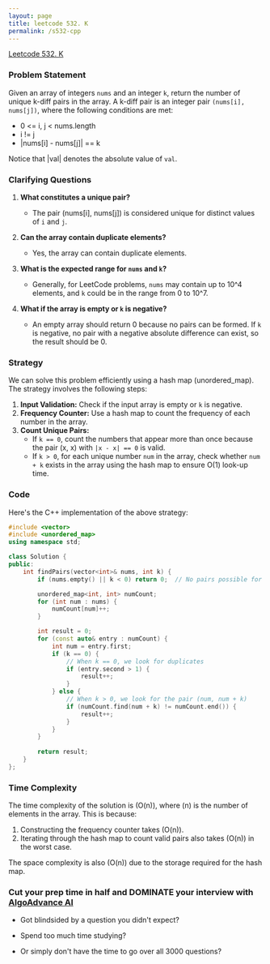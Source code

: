 ```yaml
---
layout: page
title: leetcode 532. K
permalink: /s532-cpp
---
```

[Leetcode 532. K](https://algoadvance.github.io/algoadvance/l532)
### Problem Statement

Given an array of integers `nums` and an integer `k`, return the number of unique k-diff pairs in the array. A k-diff pair is an integer pair `(nums[i], nums[j])`, where the following conditions are met:

- 0 <= i, j < nums.length
- i != j
- |nums[i] - nums[j]| == k

Notice that |val| denotes the absolute value of `val`.

### Clarifying Questions

1. **What constitutes a unique pair?**
    - The pair (nums[i], nums[j]) is considered unique for distinct values of `i` and `j`.
    
2. **Can the array contain duplicate elements?**
    - Yes, the array can contain duplicate elements.

3. **What is the expected range for `nums` and `k`?**
    - Generally, for LeetCode problems, `nums` may contain up to 10^4 elements, and `k` could be in the range from 0 to 10^7.

4. **What if the array is empty or `k` is negative?**
    - An empty array should return 0 because no pairs can be formed. If `k` is negative, no pair with a negative absolute difference can exist, so the result should be 0.

### Strategy

We can solve this problem efficiently using a hash map (unordered_map). The strategy involves the following steps:

1. **Input Validation:** Check if the input array is empty or `k` is negative.
2. **Frequency Counter:** Use a hash map to count the frequency of each number in the array.
3. **Count Unique Pairs:**
    - If `k == 0`, count the numbers that appear more than once because the pair (x, x) with `|x - x| == 0` is valid.
    - If `k > 0`, for each unique number `num` in the array, check whether `num + k` exists in the array using the hash map to ensure O(1) look-up time.

### Code

Here's the C++ implementation of the above strategy:

```cpp
#include <vector>
#include <unordered_map>
using namespace std;

class Solution {
public:
    int findPairs(vector<int>& nums, int k) {
        if (nums.empty() || k < 0) return 0;  // No pairs possible for invalid inputs

        unordered_map<int, int> numCount;
        for (int num : nums) {
            numCount[num]++;
        }

        int result = 0;
        for (const auto& entry : numCount) {
            int num = entry.first;
            if (k == 0) {
                // When k == 0, we look for duplicates
                if (entry.second > 1) {
                    result++;
                }
            } else {
                // When k > 0, we look for the pair (num, num + k)
                if (numCount.find(num + k) != numCount.end()) {
                    result++;
                }
            }
        }
        
        return result;
    }
};
```

### Time Complexity

The time complexity of the solution is \(O(n)\), where \(n\) is the number of elements in the array. This is because:
1. Constructing the frequency counter takes \(O(n)\).
2. Iterating through the hash map to count valid pairs also takes \(O(n)\) in the worst case.

The space complexity is also \(O(n)\) due to the storage required for the hash map.


### Cut your prep time in half and DOMINATE your interview with [AlgoAdvance AI](https://algoAdvance.com)

- Got blindsided by a question you didn't expect?

- Spend too much time studying?

- Or simply don't have the time to go over all 3000 questions?

